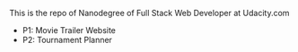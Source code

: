 This is the repo of Nanodegree of Full Stack Web Developer at Udacity.com

* P1: Movie Trailer Website
* P2: Tournament Planner